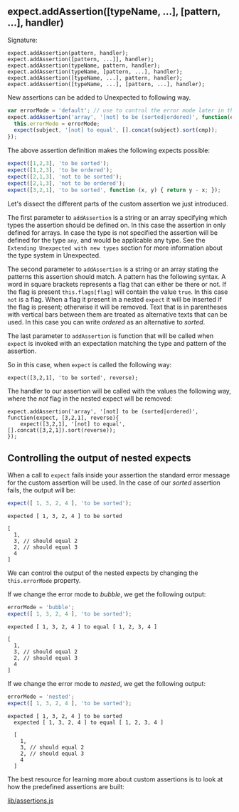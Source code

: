 ## expect.addAssertion([typeName, ...], [pattern, ...], handler)

Signature:

```js#evaluate:false
expect.addAssertion(pattern, handler);
expect.addAssertion([pattern, ...]], handler);
expect.addAssertion(typeName, pattern, handler);
expect.addAssertion(typeName, [pattern, ...], handler);
expect.addAssertion([typeName, ...], pattern, handler);
expect.addAssertion([typeName, ...], [pattern, ...], handler);
```

New assertions can be added to Unexpected to following way.

```js
var errorMode = 'default'; // use to control the error mode later in the example
expect.addAssertion('array', '[not] to be (sorted|ordered)', function(expect, subject, cmp) {
  this.errorMode = errorMode;
  expect(subject, '[not] to equal', [].concat(subject).sort(cmp));
});

```

The above assertion definition makes the following expects possible:

```js
expect([1,2,3], 'to be sorted');
expect([1,2,3], 'to be ordered');
expect([2,1,3], 'not to be sorted');
expect([2,1,3], 'not to be ordered');
expect([3,2,1], 'to be sorted', function (x, y) { return y - x; });
```

Let's dissect the different parts of the custom assertion we just
introduced.

The first parameter to `addAssertion` is a string or an array
specifying which types the assertion should be defined on. In this
case the assertion in only defined for arrays. In case the type is not
specified the assertion will be defined for the type `any`, and would
be applicable any type. See the `Extending Unexpected with new types`
section for more information about the type system in Unexpected.

The second parameter to `addAssertion` is a string or an array stating
the patterns this assertion should match. A pattern has the following
syntax. A word in square brackets represents a flag that can either be
there or not. If the flag is present `this.flags[flag]` will contain
the value `true`. In this case `not` is a flag. When a flag it present
in a nested `expect` it will be inserted if the flag is present;
otherwise it will be removed. Text that is in parentheses with
vertical bars between them are treated as alternative texts that can
be used. In this case you can write _ordered_ as an alternative to
_sorted_.

The last parameter to `addAssertion` is function that will be called
when `expect` is invoked with an expectation matching the type and
pattern of the assertion.

So in this case, when `expect` is called the following way:

```js#evaluate:false
expect([3,2,1], 'to be sorted', reverse);
```

The handler to our assertion will be called with the values the
following way, where the _not_ flag in the nested expect will be
removed:

```js#evaluate:false
expect.addAssertion('array', '[not] to be (sorted|ordered)', function(expect, [3,2,1], reverse){
    expect([3,2,1], '[not] to equal', [].concat([3,2,1]).sort(reverse));
});
```

## Controlling the output of nested expects

When a call to `expect` fails inside your assertion the standard error
message for the custom assertion will be used. In the case of our
_sorted_ assertion fails, the output will be:

```js
expect([ 1, 3, 2, 4 ], 'to be sorted');
```

```output
expected [ 1, 3, 2, 4 ] to be sorted

[
  1,
  3, // should equal 2
  2, // should equal 3
  4
]
```

We can control the output of the nested expects by changing the
`this.errorMode` property.

If we change the error mode to _bubble_, we get the following output:

```js
errorMode = 'bubble';
expect([ 1, 3, 2, 4 ], 'to be sorted');
```

```output
expected [ 1, 3, 2, 4 ] to equal [ 1, 2, 3, 4 ]

[
  1,
  3, // should equal 2
  2, // should equal 3
  4
]
```

If we change the error mode to _nested_, we get the following output:

```js
errorMode = 'nested';
expect([ 1, 3, 2, 4 ], 'to be sorted');
```

```output
expected [ 1, 3, 2, 4 ] to be sorted
  expected [ 1, 3, 2, 4 ] to equal [ 1, 2, 3, 4 ]

  [
    1,
    3, // should equal 2
    2, // should equal 3
    4
  ]
```

The best resource for learning more about custom assertions is to look
at how the predefined assertions are built:

[lib/assertions.js](https://github.com/sunesimonsen/unexpected/blob/master/lib/assertions.js)
